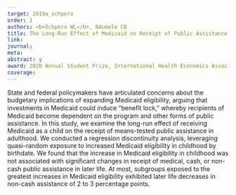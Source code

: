 ```yaml
---
target: 2019a_schpero
order: 1
authors: <b>Schpero WL</b>, Ndumele CD
title: The Long-Run Effect of Medicaid on Receipt of Public Assistance
link:
journal:
meta:
abstract: y
award: 2020 Annual Student Prize, International Health Economics Association
coverage:
---
```

State and federal policymakers have articulated concerns about the budgetary implications of expanding Medicaid eligibility, arguing that investments in Medicaid could induce “beneﬁt lock,” whereby recipients of Medicaid become dependent on the program and other forms of public assistance. In this study, we examine the long-run effect of receiving Medicaid as a child on the receipt of means-tested public assistance in adulthood. We conducted a regression discontinuity analysis, leveraging quasi-random exposure to increased Medicaid eligibility in childhood by birthdate. We found that the increase in Medicaid eligibility in childhood was not associated with signiﬁcant changes in receipt of medical, cash, or non-cash public assistance in later life. At most, subgroups exposed to the greatest increases in Medicaid eligibility exhibited later life decreases in non-cash assistance of 2 to 3 percentage points.